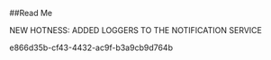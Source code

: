 ﻿##Read Me

NEW HOTNESS: ADDED LOGGERS TO THE NOTIFICATION SERVICE

e866d35b-cf43-4432-ac9f-b3a9cb9d764b
